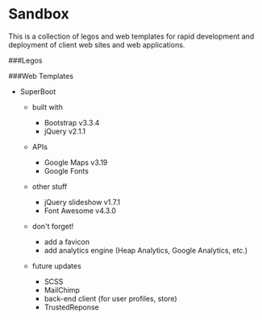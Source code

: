 Sandbox
=============================

This is a collection of legos and web templates for rapid development and deployment of client web sites and web applications.

###Legos

###Web Templates
- SuperBoot
	- built with
		- Bootstrap v3.3.4
		- jQuery v2.1.1
	- APIs
		- Google Maps v3.19
		- Google Fonts
	- other stuff
		- jQuery slideshow v1.7.1
		- Font Awesome v4.3.0
	- don't forget!
		- add a favicon
		- add analytics engine (Heap Analytics, Google Analytics, etc.)
		
	- future updates
		- SCSS
		- MailChimp
		- back-end client (for user profiles, store)
		- TrustedReponse
		
